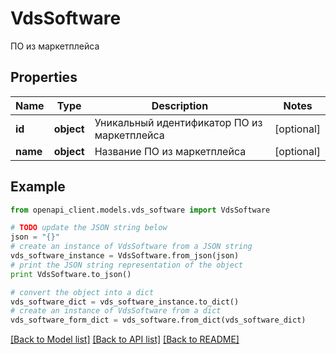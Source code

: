 # VdsSoftware

ПО из маркетплейса

## Properties
Name | Type | Description | Notes
------------ | ------------- | ------------- | -------------
**id** | **object** | Уникальный идентификатор ПО из маркетплейса | [optional] 
**name** | **object** | Название ПО из маркетплейса | [optional] 

## Example

```python
from openapi_client.models.vds_software import VdsSoftware

# TODO update the JSON string below
json = "{}"
# create an instance of VdsSoftware from a JSON string
vds_software_instance = VdsSoftware.from_json(json)
# print the JSON string representation of the object
print VdsSoftware.to_json()

# convert the object into a dict
vds_software_dict = vds_software_instance.to_dict()
# create an instance of VdsSoftware from a dict
vds_software_form_dict = vds_software.from_dict(vds_software_dict)
```
[[Back to Model list]](../README.md#documentation-for-models) [[Back to API list]](../README.md#documentation-for-api-endpoints) [[Back to README]](../README.md)


